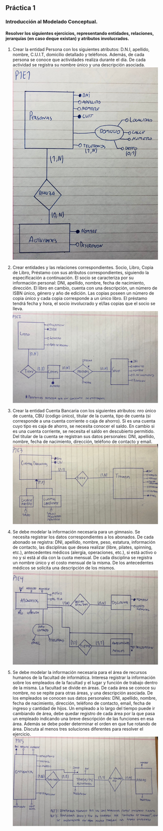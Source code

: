 ## Práctica 1
### Introducción al Modelado Conceptual.

#### Resolver los siguientes ejercicios, representando entidades, relaciones, jerarquías (en caso deque existan) y atributos involucrados.
1. Crear la entidad Persona con los siguientes atributos: D.N.I, apellido, nombre, C.U.I.T, domicilio detallado y teléfonos. Además, de cada persona se conoce que actividades realiza durante el día. De cada actividad se registra su nombre único y una descripción asociada.
![ej1](./1.jpeg)

2. Crear entidades y las relaciones correspondientes. Socio, Libro, Copia de Libro, Préstamo con sus atributos correspondientes, siguiendo la especificación a continuación. El socio se caracteriza por su información personal: DNI, apellido, nombre, fecha de nacimiento, dirección. El libro en cambio, cuenta con una descripción, un número de ISBN único, género y
año de edición. Las copias poseen un número de copia único y cada copia corresponde a un
único libro. El préstamo tendrá fecha y hora, el socio involucrado y el/las copias que el socio se
lleva.
![ej2](./2.jpeg)

3. Crear la entidad Cuenta Bancaria con los siguientes atributos: nro único de cuenta,
CBU (codigo único), titular de la cuenta, tipo de cuenta (si corresponde a una cuenta corriente
o caja de ahorro). Si es una cuenta cuyo tipo es caja de ahorro, se necesita conocer el saldo.
En cambio si es una cuenta corriente, se necesita el saldo en descubierto permitido. Del titular
de la cuenta se registran sus datos personales: DNI, apellido, nombre, fecha de nacimiento,
dirección, teléfono de contacto y email.
![ej3](./3.jpeg)

4. Se debe modelar la información necesaria para un gimnasio. Se necesita registrar los
datos correspondientes a los abonados. De cada abonado se registra: DNI, apellido, nombre,
peso, estatura, información de contacto, las disciplinas que desea realizar (libre, pilates,
spinning, etc.), antecedentes médicos (alergia, operaciones, etc.), si está activo o no y si está
al día con la cuota mensual. De cada disciplina se registra un nombre único y el costo mensual
de la misma. De los antecedentes médicos se solicita una descripción de los mismos.
![ej4](./4.jpeg)

5. Se debe modelar la información necesaria para el área de recursos humanos de la
facultad de informática. Interesa registrar la información sobre los empleados de la facultad y el
lugar y función de trabajo dentro de la misma. La facultad se divide en áreas. De cada área se
conoce su nombre, no se repite para otras áreas, y una descripción asociada. De los
empleados se conocen sus datos personales: DNI, apellido, nombre, fecha de nacimiento,
dirección, teléfono de contacto, email, fecha de ingreso y cantidad de hijos. Un empleado a lo
largo del tiempo puede ir cambiando de área, debe quedar registro de cada área por la que
pasa un empleado indicando una breve descripción de las funciones en esa área. Además se
debe poder determinar el orden en que fue rotando de área. Discuta al menos tres
soluciones diferentes para resolver el ejercicio.
![ej5](./5.jpeg)
